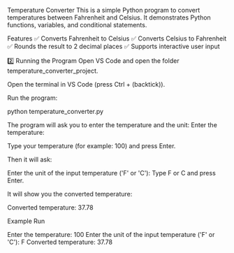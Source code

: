 Temperature Converter
This is a simple Python program to convert temperatures between Fahrenheit and Celsius. It demonstrates Python functions, variables, and conditional statements.




Features
✅ Converts Fahrenheit to Celsius
✅ Converts Celsius to Fahrenheit
✅ Rounds the result to 2 decimal places
✅ Supports interactive user input







2️⃣ Running the Program
Open VS Code and open the folder temperature_converter_project.

Open the terminal in VS Code (press Ctrl + (backtick)).

Run the program:

python temperature_converter.py




The program will ask you to enter the temperature and the unit:
Enter the temperature:

Type your temperature (for example: 100) and press Enter.

Then it will ask:


Enter the unit of the input temperature ('F' or 'C'):
Type F or C and press Enter.

It will show you the converted temperature:

Converted temperature: 37.78




Example Run

Enter the temperature: 100
Enter the unit of the input temperature ('F' or 'C'): F
Converted temperature: 37.78